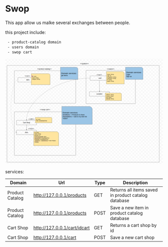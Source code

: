 # Swop 

This app allow us malke several exchanges between people.

this project include:

     - product-catalog domain
     - users domain
     - swop cart
     
     
     
<div align="center">
<img src="https://github.com/teamprotectors/swop-core/blob/develop/doc/domain_model.png" width="1250"/>
</div>
     
services:

| Domain          | Url                          | Type | Description                                         |
|-----------------|------------------------------|------|-----------------------------------------------------|
| Product Catalog | http://127.0.0.1/products    | GET  | Returns all items saved in product catalog database |
| Product Catalog | http://127.0.0.1/products    | POST | Save a new item in product catalog database         |
| Cart Shop       | http://127.0.0.1/cart/idcart | GET  | Returns a cart shop by id                           |
| Cart Shop       | http://127.0.0.1/cart    | POST | Save a new cart shop                                |
